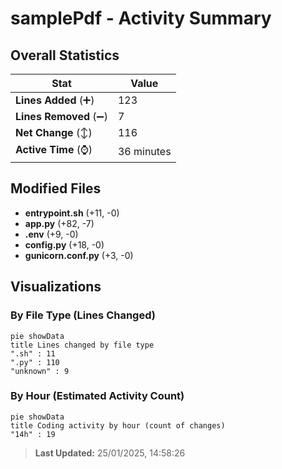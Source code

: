 # samplePdf - Activity Summary 

## Overall Statistics

| Stat                   | Value                                                             |
| ---------------------- | ----------------------------------------------------------------- |
| **Lines Added** (➕)   | 123                                          |
| **Lines Removed** (➖) | 7                                        |
| **Net Change** (↕)    | 116                |
| **Active Time** (⌚)   | 36 minutes |


## Modified Files
- **entrypoint.sh** (+11, -0)
- **app.py** (+82, -7)
- **.env** (+9, -0)
- **config.py** (+18, -0)
- **gunicorn.conf.py** (+3, -0)

## Visualizations

### By File Type (Lines Changed)

```mermaid
pie showData
title Lines changed by file type
".sh" : 11
".py" : 110
"unknown" : 9
```

### By Hour (Estimated Activity Count)

```mermaid
pie showData
title Coding activity by hour (count of changes)
"14h" : 19
```


> **Last Updated:** 25/01/2025, 14:58:26